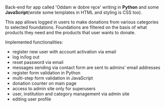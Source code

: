<p>Back-end for app called 'Oddam w dobre ręce'
writing in <strong>Python</strong> and some <strong>JavaScript</strong>(wrote some templates in HTML and styling is CSS too).</p>

<p>This app allows logged in users to make donations from
various categories to selected foundations. Foundations are filtered on the basis of what products they need and
the products that user wants to donate.</p>

<p>Implemented functionalities: </p>
<ul>
    <li>register new user with account activation via email</li>
    <li>log in/log out</li>
    <li>reset password via email</li>
    <li>messages sending via contact form are sent to admins' email addresses</li>
    <li>register form validation in Python</li>
    <li>multi-step form validation in JavaScript</li>
    <li>donation counter on main page</li>
    <li>access to admin site only for superusers</li>
    <li>user, institution and category management via admin site</li>
    <li>editing user profile</li>
</ul>